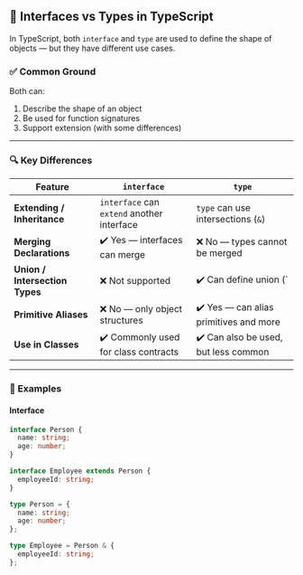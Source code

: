 ## 📘 Interfaces vs Types in TypeScript

In TypeScript, both `interface` and `type` are used to define the shape of objects — but they have different  use cases.

### ✅ Common Ground
Both can:
1. Describe the shape of an object
2. Be used for function signatures
3. Support extension (with some differences)

---

### 🔍 Key Differences

| Feature                         | `interface`                                  | `type`                                        |
|---------------------------------|----------------------------------------------|-----------------------------------------------|
| **Extending / Inheritance**     | `interface` can `extend` another interface   | `type` can use intersections (`&`)            |
| **Merging Declarations**        | ✔️ Yes — interfaces can merge                | ❌ No — types cannot be merged                |
| **Union / Intersection Types**  | ❌ Not supported                              | ✔️ Can define union (`|`) and intersection (`&`) types |
| **Primitive Aliases**           | ❌ No — only object structures                | ✔️ Yes — can alias primitives and more        |
| **Use in Classes**              | ✔️ Commonly used for class contracts         | ✔️ Can also be used, but less common           |

---

### 🧪 Examples

#### Interface
```ts
interface Person {
  name: string;
  age: number;
}

interface Employee extends Person {
  employeeId: string;
}

type Person = {
  name: string;
  age: number;
};

type Employee = Person & {
  employeeId: string;
};
```

